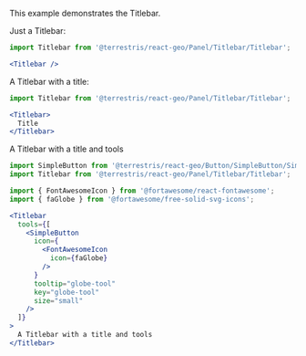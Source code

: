 This example demonstrates the Titlebar.

Just a Titlebar:

```jsx
import Titlebar from '@terrestris/react-geo/Panel/Titlebar/Titlebar';

<Titlebar />
```

A Titlebar with a title:

```jsx
import Titlebar from '@terrestris/react-geo/Panel/Titlebar/Titlebar';

<Titlebar>
  Title
</Titlebar>
```

A Titlebar with a title and tools

```jsx
import SimpleButton from '@terrestris/react-geo/Button/SimpleButton/SimpleButton';
import Titlebar from '@terrestris/react-geo/Panel/Titlebar/Titlebar';

import { FontAwesomeIcon } from '@fortawesome/react-fontawesome';
import { faGlobe } from '@fortawesome/free-solid-svg-icons';

<Titlebar
  tools={[
    <SimpleButton
      icon={
        <FontAwesomeIcon
          icon={faGlobe}
        />
      }
      tooltip="globe-tool"
      key="globe-tool"
      size="small"
    />
  ]}
>
  A Titlebar with a title and tools
</Titlebar>
```
